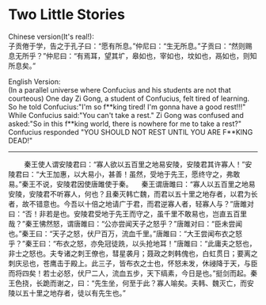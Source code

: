 # Two Little Stories
Chinese version(It's real!):  
子贡倦于学，告之于孔子曰：“愿有所息。”仲尼曰：“生无所息。”子贡曰：“然则赐息无所乎？”仲尼曰：“有焉耳，望其圹，皋如也，宰如也，坟如也，鬲如也，则知所息矣。”

English Version:  
(In a parallel universe where Confucius and his students are not that courteous) One day Zi Gong, a student of Confucius, felt tired of learning. So he told Confucius:"I'm so f\*\*king tired! I'm gonna have a good rest!!!" While Confucius said:"You can't take a rest." Zi Gong was confused and asked:"So in this f\*\*king world, there is nowhere for me to take a rest?" Confucius responded "YOU SHOULD NOT REST UNTIL YOU ARE F\*\*KING DEAD!"

------------------------------------------------------------------------------------------------------------------------------
　　
  秦王使人谓安陵君曰：“寡人欲以五百里之地易安陵，安陵君其许寡人！”安陵君曰：“大王加惠，以大易小，甚善！虽然，受地于先王，愿终守之，弗敢易。”秦王不说，安陵君因使唐雎使于秦。
　秦王谓唐雎曰：“寡人以五百里之地易安陵，安陵君不听寡人，何也？且秦灭韩亡魏，而君以五十里之地存者，以君为长者，故不错意也。今吾以十倍之地请广于君，而君逆寡人者，轻寡人与？”唐雎对曰：“否！非若是也。安陵君受地于先王而守之，虽千里不敢易也，岂直五百里哉？”秦王怫然怒，谓唐雎曰：“公亦尝闻天子之怒乎？”唐雎对曰：“臣未尝闻也。”秦王曰：“天子之怒，伏尸百万，流血千里。”唐雎曰：“大王尝闻布衣之怒乎？”秦王曰：“布衣之怒，亦免冠徒跣，以头抢地耳！”唐雎曰：“此庸夫之怒也，非士之怒也。夫专诸之刺王僚也，彗星袭月；聂政之刺韩傀也，白虹贯日；要离之刺庆忌也，苍鹰击于殿上。此三子，皆布衣之士也，怀怒未发，休祲降于天，与臣而将四矣！若士必怒，伏尸二人，流血五步，天下缟素，今日是也。”挺剑而起。秦王色挠，长跪而谢之，曰：“先生坐，何至于此？寡人喻矣。夫韩、魏灭亡，而安陵以五十里之地存者，徒以有先生也。”
